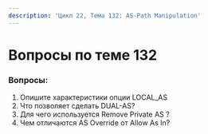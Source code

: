 ```yaml
---
description: 'Цикл 22, Тема 132: AS-Path Manipulation'
---
```


# Вопросы по теме 132

### Вопросы:

1. Опишите характеристики опции LOCAL\_AS
2. Что позволяет сделать DUAL-AS?
3. Для чего используется Remove Private AS ?
4. Чем отличаются AS Override от Allow As In?

